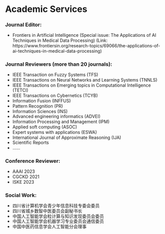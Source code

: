 # <i class="fas fa-atom fa-spin"></i> Academic Services

### Journal Editor:
<ul style="line-height: 120%">
<li> Frontiers in Artificial Intelligence (Special issue: The Applications of AI Techniques in Medical Data Processing)
  (Link: https://www.frontiersin.org/research-topics/69066/the-applications-of-ai-techniques-in-medical-data-processing)</li>
</ul>


### Journal Reviewers (more than 20 journals):
<ul style="line-height: 120%">
<li> IEEE Transaction on Fuzzy Systems (TFS)</li>
<li> IEEE Transactions on Neural Networks and Learning Systems (TNNLS)</li>
<li>  IEEE Transactions on Emerging topics in Computational Intelligence (TETCI)</li>
<li> IEEE Transactions on Cybernetics (TCYB)</li>
<li> Information Fusion (INFFUS)</li>
<li> Pattern Recognition (PR)</li> 
<li> Information Sciences (INS)</li> 
<li> Advanced engineering informatics (ADVEI)</li>
<li> Information Processing and Management (IPM)</li>
<li> Applied soft computing (ASOC)</li>
<li> Expert systems with applications (ESWA)</li>
<li> International Journal of Approximate Reasoning (IJA)</li>
<li>  Scientific Reports </li>
<li>  ...... </li>
</ul>

### Conference Reviewer:
<ul style="line-height: 120%">
<li> AAAI 2023</li>
<li> CGCKD 2021</li>
<li> ISKE 2023</li>
</ul>

### Social Work:
<ul style="line-height: 120%">
  <li> 四川省计算机学会青少年信息科技专委会委员</li>
  <li> 四川省城乡数智中医委员会副秘书长</li>
  <li> 中国人工智能学会粒计算与知识发现委员会委员</li>
  <li> 中国人工智能学会机器学习专业委员会通信委员</li>
  <li> 中国中医药信息学会人工智能分会理事</li>
</ul>
